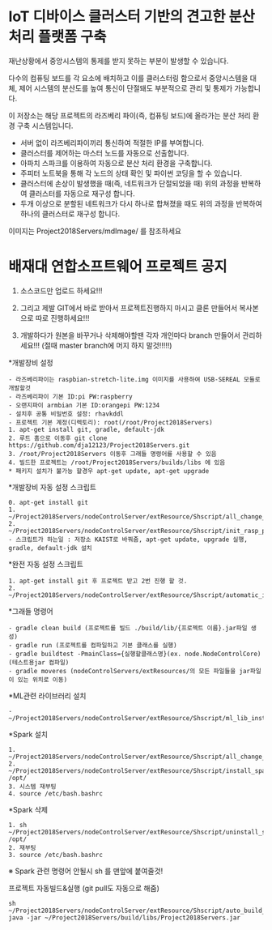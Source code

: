 # IoT 디바이스 클러스터 기반의 견고한 분산처리 플랫폼 구축

재난상황에서 중앙시스템의 통제를 받지 못하는 부분이 발생할 수 있습니다.

다수의 컴퓨팅 보드를 각 요소에 배치하고 이를 클러스터링 함으로서 중앙시스템을 대체, 제어 시스템의 분산도를 높여 통신이 단절돼도 부분적으로 관리 및 통제가 가능합니다.

이 저장소는 해당 프로젝트의 라즈베리 파이(즉, 컴퓨팅 보드)에 올라가는 분산 처리 환경 구축 시스템입니다.
 - 서버 없이 라즈베리파이끼리 통신하여 적절한 IP를 부여합니다.
 - 클러스터를 제어하는 마스터 노드를 자동으로 선출합니다.
 - 아파치 스파크를 이용하여 자동으로 분산 처리 환경을 구축합니다.
 - 주피터 노트북을 통해 각 노드의 상태 확인 및 파이썬 코딩을 할 수 있습니다.
 - 클러스터에 손상이 발생했을 때(즉, 네트워크가 단절되었을 때) 위의 과정을 반복하여 클러스터를 자동으로 재구성 합니다.
 - 두개 이상으로 분할된 네트워크가 다시 하나로 합쳐졌을 때도 위의 과정을 반복하여 하나의 클러스터로 재구성 합니다.

이미지는 Project2018Servers/mdImage/ 를 참조하세요


<h1>배재대 연합소프트웨어 프로젝트 공지</h1>

1. 소스코드만 업로드 하세요!!!

2. 그리고 제발 GIT에서 바로 받아서 프로젝트진행하지 마시고 클론 만들어서 복사본으로 따로 진행하세요!!!

3. 개발하다가 원본을 바꾸거나 삭제해야할땐 각자 개인마다 branch 만들어서 관리하세요!!! (절때 master branch에 머지 하지 말것!!!!!)

*개발장비 설정

    - 라즈베리파이는 raspbian-stretch-lite.img 이미지를 사용하여 USB-SEREAL 모듈로 개발할것
    - 라즈베리파이 기본 ID:pi PW:raspberry
    - 오랜지파이 armbian 기본 ID:orangepi PW:1234
    - 설치후 공통 비밀번호 설정: rhavkddl
    - 프로젝트 기본 계정(디렉토리): root(/root/Project2018Servers)
    1. apt-get install git, gradle, default-jdk
    2. 루트 홈으로 이동후 git clone https://github.com/dja12123/Project2018Servers.git
    3. /root/Project2018Servers 이동후 그래들 명령어를 사용할 수 있음
    4. 빌드한 프로젝트는 /root/Project2018Servers/builds/libs 에 있음
    * 패키지 설치가 불가능 할경우 apt-get update, apt-get upgrade
    
*개발장비 자동 설정 스크립트

    0. apt-get install git
    1. ~/Project2018Servers/nodeControlServer/extResource/Shscript/all_change_unix.sh
    2. ~/Project2018Servers/nodeControlServer/extResource/Shscript/init_rasp_pi.sh
    - 스크립트가 하는일 : 저장소 KAIST로 바꿔줌, apt-get update, upgrade 실행, gradle, default-jdk 설치
    
*완전 자동 설정 스크립트

    1. apt-get install git 후 프로젝트 받고 2번 진행 할 것.
    2. ~/Project2018Servers/nodeControlServer/extResource/Shscript/automatic_install_final.sh
    
    

*그래들 명령어

    - gradle clean build (프로젝트를 빌드 ./build/lib/{프로젝트 이름}.jar파일 생성)
    - gradle run (프로젝트를 컴파일하고 기본 클래스를 실행)
    - gradle buildtest -PmainClass={실행할클래스명}(ex. node.NodeControlCore) (테스트용jar 컴파일)
    - gradle moveres (nodeControlServers/extResources/의 모든 파일들을 jar파일이 있는 위치로 이동)
   
   
*ML관련 라이브러리 설치

    - ~/Project2018Servers/nodeControlServer/extResource/Shscript/ml_lib_install.sh
   
*Spark 설치

    1. ~/Project2018Servers/nodeControlServer/extResource/Shscript/all_change_unix.sh
    2. ~/Project2018Servers/nodeControlServer/extResource/Shscript/install_spark.sh /opt/
    3. 시스템 재부팅
    4. source /etc/bash.bashrc
    
    
*Spark 삭제
    
    1. sh ~/Project2018Servers/nodeControlServer/extResource/Shscript/uninstall_spark.sh /opt/
    2. 재부팅
    3. source /etc/bash.bashrc

※ Spark 관련 명령어 안될시 sh 를 맨앞에 붙여줄것!

프로젝트 자동빌드&실행 (git pull도 자동으로 해줌)

    sh ~/Project2018Servers/nodeControlServer/extResource/Shscript/auto_build_proj.sh 
    java -jar ~/Project2018Servers/build/libs/Project2018Servers.jar
